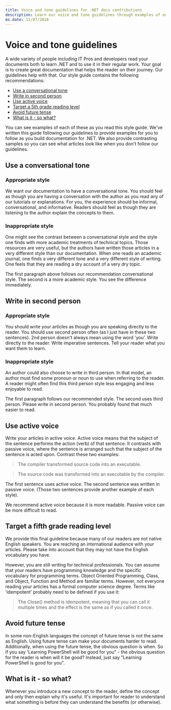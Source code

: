 ```yaml
---
title: Voice and tone guidelines for .NET docs contributions
description: Learn our voice and tone guidelines through examples of our styles compared to examples that don't follow our guidelines.
ms.date: 11/07/2018
---
```

# Voice and tone guidelines

A wide variety of people including IT Pros and developers read your documents both to learn .NET and to use it in their regular work. Your goal is to create great documentation that helps the reader on their journey. Our guidelines help with that. Our style guide contains the following recommendations:

- [Use a conversational tone](#use-a-conversational-tone)
- [Write in second person](#write-in-2nd-person)
- [Use active voice](#use-active-voice)
- [Target a 5th grade reading level](#target-a-fifth-grade-reading-level)
- [Avoid future tense](#avoid-future-tense)
- [What is it - so what?](#what-is-it-so-what)

You can see examples of each of these as you read this style guide. We've written this guide following our guidelines to provide examples for you to follow as you build documentation for .NET. We also provide contrasting samples so you can see what articles look like when you don't follow our guidelines.

## Use a conversational tone

### Appropriate style

We want our documentation to have a conversational tone. You should feel as though you are having a conversation with the author as you read any of our tutorials or explanations. For you, the experience should be informal, conversational, and informative. Readers should feel as though they are listening to the author explain the concepts to them.

### Inappropriate style

One might see the contrast between a conversational style and the style one finds with more academic treatments of technical topics. Those resources are very useful, but the authors have written those articles in a very different style than our documentation. When one reads an academic journal, one finds a very different tone and a very different style of writing. One feels that they are reading a dry account of a very dry topic.  

The first paragraph above follows our recommendation conversational style. The second is a more academic style. You see the difference immediately. 

## Write in second person

### Appropriate style

You should write your articles as though you are speaking directly to the reader. You should use second person often (as I just have in these two sentences). 2nd person doesn't always mean using the word 'you'. Write directly to the reader. Write imperative sentences. Tell your reader what you want them to learn.

### Inappropriate style

An author could also choose to write in third person. In that model, an author must find some pronoun or noun to use when referring to the reader. A reader might often find this third person style less engaging and less enjoyable to read.

The first paragraph follows our recommended style. The second uses third person. Please write in second person. You probably found that much easier to read.

## Use active voice

Write your articles in active voice. Active voice means that the subject of the sentence performs the action (verb) of that sentence. It contrasts with passive voice, where the sentence is arranged
such that the subject of the sentence is acted upon. Contrast these two examples:

>The compiler transformed source code into an executable.

>The source code was transformed into an executable by the compiler.

The first sentence uses active voice. The second sentence was written in passive voice. (Those two sentences provide another example of each style).

We recommend active voice because it is more readable. Passive voice can be more difficult to read.

## Target a fifth grade reading level

We provide this final guideline because many of our readers are not native English speakers. You are reaching an international audience with your articles. Please take into account that they may not have the English vocabulary you have.

However, you are still writing for technical professionals. You can assume that your readers have programming knowledge and the specific vocabulary for programming terms. Object Oriented Programming, Class, and Object, Function and Method are familiar terms. However, not everyone reading your articles has a formal computer science degree. Terms like 'idempotent' probably need to be defined if you use it:

>The Close() method is idempotent, meaning that you can call it multiple times and the effect is the same as if you called it once.

## Avoid future tense

In some non-English languages the concept of future tense is not the same as English. Using future tense can make your documents harder to read. Additionally, when using the future tense, the obvious question is when. So if you say 'Learning PowerShell will be good for you" - the obvious question for the reader is when will it be good? Instead, just say "Learning PowerShell is good for you".

## What is it - so what?

Whenever you introduce a new concept to the reader, define the concept and only then explain why it's useful. It's important for reader to understand what something is before they can understand the benefits (or otherwise).
